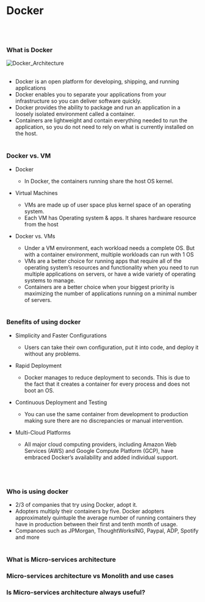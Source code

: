 # Docker
<br> </br>






### What is Docker

![Docker_Architecture](https://user-images.githubusercontent.com/86292184/129904275-30bcc156-a171-4221-861e-6a5705f92f89.png)
<br> </br>
- Docker is an open platform for developing, shipping, and running applications
-  Docker enables you to separate your applications from your infrastructure so you can deliver software quickly.
- Docker provides the ability to package and run an application in a loosely isolated environment called a container. 
- Containers are lightweight and contain everything needed to run the application, so you do not need to rely on what is currently installed on the host.
<br> </br>


### Docker vs. VM

- Docker
	- In Docker, the containers running share the host OS kernel.

- Virtual Machines
	- VMs are made up of user space plus kernel space of an operating system.
	- Each VM has Operating system & apps. It shares hardware resource from the host
- Docker vs. VMs
	- Under a VM environment, each workload needs a complete OS. But with a container environment, multiple workloads can run with 1 OS
	- VMs are a better choice for running apps that require all of the operating system’s resources and functionality when you need to run multiple applications on servers, or have a wide variety of operating systems to manage.
	- Containers are a better choice when your biggest priority is maximizing the number of applications running on a minimal number of servers.
<br> </br>

### Benefits of using docker
- Simplicity and Faster Configurations
	- Users can take their own configuration, put it into code, and deploy it without any problems.
- Rapid Deployment
	 - Docker manages to reduce deployment to seconds. This is due to the fact that it creates a container for every process and does not boot an OS.
- Continuous Deployment and Testing
	- You can use the same container from development to production making sure there are no discrepancies or manual intervention.

- Multi-Cloud Platforms
	- All major cloud computing providers, including Amazon Web Services (AWS) and Google Compute Platform (GCP), have embraced Docker’s availability and added individual support.

<br> </br>
### Who is using docker
- 2/3 of companies that try using Docker, adopt it.
- Adopters multiply their containers by five. Docker adopters approximately quintuple the average number of running containers they have in production between their first and tenth month of usage.
- Companoes such as JPMorgan, ThoughtWorksING, Paypal, ADP, Spotify and more
<br> </br>
### What is Micro-services architecture



### Micro-services architecture vs Monolith and use cases 
### Is Micro-services architecture always useful?